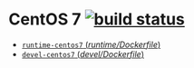 # CentOS 7 [![build status](https://gitlab.com/nvidia/opencl/badges/centos7/build.svg)](https://gitlab.com/nvidia/opencl/commits/centos7)

- [`runtime-centos7` (*runtime/Dockerfile*)](https://gitlab.com/opencl/cuda/blob/centos7/runtime/Dockerfile)
- [`devel-centos7` (*devel/Dockerfile*)](https://gitlab.com/nvidia/opencl/blob/centos7/devel/Dockerfile)
